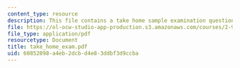 ```yaml
---
content_type: resource
description: This file contains a take home sample examination questions.
file: https://ol-ocw-studio-app-production.s3.amazonaws.com/courses/2-993j-introduction-to-numerical-analysis-for-engineering-13-002j-spring-2005/60852098a4eb2dcbd4e83ddbf3d9ccba_take_home_exam.pdf
file_type: application/pdf
resourcetype: Document
title: take_home_exam.pdf
uid: 60852098-a4eb-2dcb-d4e8-3ddbf3d9ccba
---
```

